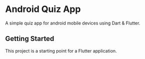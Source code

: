 # Android Quiz App

A simple quiz app for android mobile devices using Dart & Flutter.

## Getting Started

This project is a starting point for a Flutter application.

